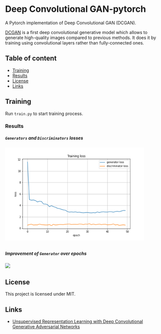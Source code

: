 Deep Convolutional GAN-pytorch
==============================
A Pytorch implementation of Deep Convolutional GAN (DCGAN).

[DCGAN](https://arxiv.org/pdf/1511.06434.pdf) is a first deep convolutional generative model which allows to
generate high-quality images compared to previous methods. It does it by training using convolutional layers rather than
fully-connected ones.

## Table of content

- [Training](#train)
- [Results](#res)
- [License](#license)
- [Links](#links)

## Training 

Run `train.py` to start training process. 
### Results
##### `Generators` and `Discriminators` losses

<a><div class="column">
    <img src="assets/train_loss.png" align="center" height="300px" width="450px"/>
</div></a>

##### Improvement of `Generator` over epochs
![](assets/dcgan_celeba.gif)

## License

This project is licensed under MIT.

## Links

* [Unsupervised Representation Learning with Deep Convolutional Generative Adversarial Networks](https://arxiv.org/abs/1511.06434)
